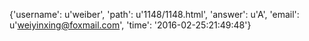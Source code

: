{'username': u'weiber', 'path': u'1148/1148.html', 'answer': u'A', 'email': u'weiyinxing@foxmail.com', 'time': '2016-02-25:21:49:48'}